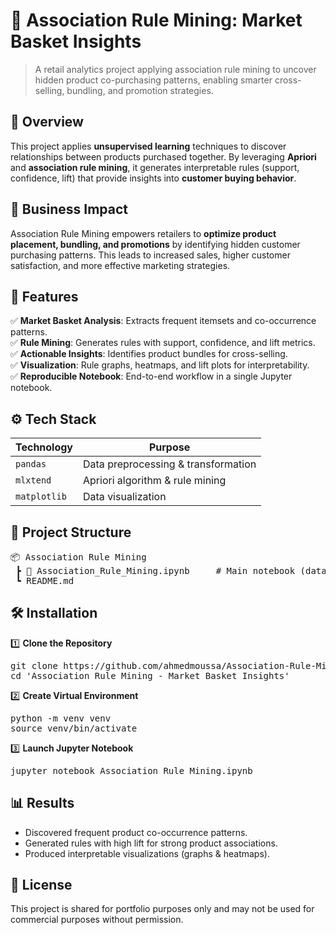 # 📌 Association Rule Mining: Market Basket Insights
> A retail analytics project applying association rule mining to uncover hidden product co-purchasing patterns, enabling smarter cross-selling, bundling, and promotion strategies.


## 📖 Overview
This project applies **unsupervised learning** techniques to discover relationships between products purchased together. By leveraging **Apriori** and **association rule mining**, it generates interpretable rules (support, confidence, lift) that provide insights into **customer buying behavior**.  


## 🏢 Business Impact
Association Rule Mining empowers retailers to **optimize product placement, bundling, and promotions** by identifying hidden customer purchasing patterns. This leads to increased sales, higher customer satisfaction, and more effective marketing strategies.


## 🚀 Features
✅ **Market Basket Analysis**: Extracts frequent itemsets and co-occurrence patterns.  
✅ **Rule Mining**: Generates rules with support, confidence, and lift metrics.  
✅ **Actionable Insights**: Identifies product bundles for cross-selling.  
✅ **Visualization**: Rule graphs, heatmaps, and lift plots for interpretability.  
✅ **Reproducible Notebook**: End-to-end workflow in a single Jupyter notebook.  


## ⚙️ Tech Stack
| Technology     | Purpose                              |
| -------------- | ------------------------------------ |
| `pandas`       | Data preprocessing & transformation  |
| `mlxtend`      | Apriori algorithm & rule mining      |
| `matplotlib`   | Data visualization                   |


## 📂 Project Structure
<pre>
📦 Association Rule Mining
 ┣ 📜 Association_Rule_Mining.ipynb     # Main notebook (data preprocessing, Apriori, rules, visualizations)
 ┗ README.md
</pre>


## 🛠️ Installation
1️⃣ **Clone the Repository**
<pre>
git clone https://github.com/ahmedmoussa/Association-Rule-Mining.git
cd 'Association Rule Mining - Market Basket Insights'
</pre>

2️⃣ **Create Virtual Environment**
<pre>
python -m venv venv
source venv/bin/activate
</pre>

3️⃣ **Launch Jupyter Notebook**
<pre>
jupyter notebook Association_Rule_Mining.ipynb
</pre>


## 📊 Results
- Discovered frequent product co-occurrence patterns.  
- Generated rules with high lift for strong product associations.  
- Produced interpretable visualizations (graphs & heatmaps).  


## 📝 License
This project is shared for portfolio purposes only and may not be used for commercial purposes without permission.